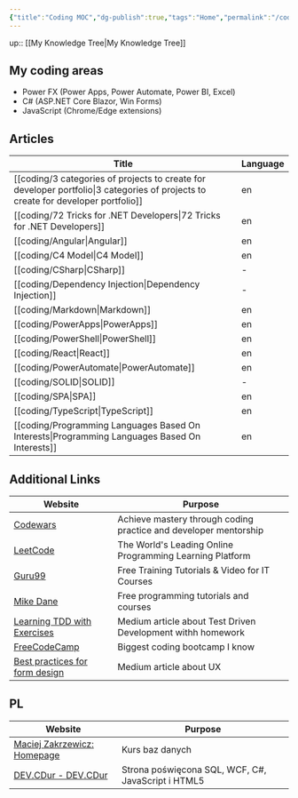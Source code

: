 ```yaml
---
{"title":"Coding MOC","dg-publish":true,"tags":"Home","permalink":"/coding/coding/","dgPassFrontmatter":true}
---
```


up:: [[My Knowledge Tree\|My Knowledge Tree]]

## My coding areas

- Power FX (Power Apps, Power Automate, Power BI, Excel)
- C# (ASP.NET Core Blazor, Win Forms)
- JavaScript (Chrome/Edge extensions)

## Articles

| Title                                                                                                                                | Language |
| ------------------------------------------------------------------------------------------------------------------------------------ | -------- |
| [[coding/3 categories of projects to create for developer portfolio\|3 categories of projects to create for developer portfolio]] | en       |
| [[coding/72 Tricks for .NET Developers\|72 Tricks for .NET Developers]]                                                           | en       |
| [[coding/Angular\|Angular]]                                                                                                       | en       |
| [[coding/C4 Model\|C4 Model]]                                                                                                     | en       |
| [[coding/CSharp\|CSharp]]                                                                                                         | \-       |
| [[coding/Dependency Injection\|Dependency Injection]]                                                                             | \-       |
| [[coding/Markdown\|Markdown]]                                                                                                     | en       |
| [[coding/PowerApps\|PowerApps]]                                                                                                   | en       |
| [[coding/PowerShell\|PowerShell]]                                                                                                 | en       |
| [[coding/React\|React]]                                                                                                           | en       |
| [[coding/PowerAutomate\|PowerAutomate]]                                                                                           | en       |
| [[coding/SOLID\|SOLID]]                                                                                                           | \-       |
| [[coding/SPA\|SPA]]                                                                                                               | en       |
| [[coding/TypeScript\|TypeScript]]                                                                                                 | en       |
| [[coding/Programming Languages Based On Interests\|Programming Languages Based On Interests]]                                     | en       |


## Additional Links

| Website                                                                                          | Purpose                                                          |
| ------------------------------------------------------------------------------------------------ | ---------------------------------------------------------------- |
| [Codewars](https://www.codewars.com/)                                                            | Achieve mastery through coding practice and developer mentorship |
| [LeetCode](https://leetcode.com/)                                                                | The World's Leading Online Programming Learning Platform         |
| [Guru99](https://www.guru99.com/)                                                                | Free Training Tutorials & Video for IT Courses                   |
| [Mike Dane](https://www.mikedane.com/)                                                           | Free programming tutorials and courses                           |
| [Learning TDD with Exercises](https://medium.com/@marlenac/learning-tdd-with-katas-3f499cb9c492) | Medium article about Test Driven Development withh homework      |
| [FreeCodeCamp](https://www.freecodecamp.org/)                                                    | Biggest coding bootcamp I know                                   |
| [Best practices for form design](https://uxdesign.cc/best-practices-for-form-design-ff5de6ca8e5f)                                                                                                 |   Medium article about UX                                                               |


## PL
| Website                                                          | Purpose         |
| ---------------------------------------------------------------- | --------------- |
| [Maciej Zakrzewicz: Homepage](http://zakrzewicz.pl/index_en.php) | Kurs baz danych |
|   [DEV.CDur - DEV.CDur](http://dev.cdur.pl/)                                                               |  Strona poświęcona SQL, WCF, C#, JavaScript i HTML5               |
